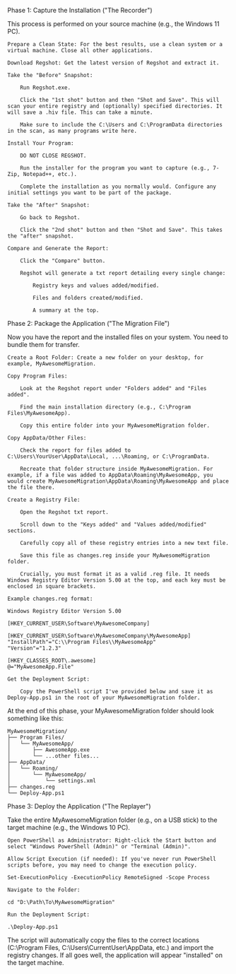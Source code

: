 Phase 1: Capture the Installation ("The Recorder")

This process is performed on your source machine (e.g., the Windows 11 PC).

    Prepare a Clean State: For the best results, use a clean system or a virtual machine. Close all other applications.

    Download Regshot: Get the latest version of Regshot and extract it.

    Take the "Before" Snapshot:

        Run Regshot.exe.

        Click the "1st shot" button and then "Shot and Save". This will scan your entire registry and (optionally) specified directories. It will save a .hiv file. This can take a minute.

        Make sure to include the C:\Users and C:\ProgramData directories in the scan, as many programs write here.

    Install Your Program:

        DO NOT CLOSE REGSHOT.

        Run the installer for the program you want to capture (e.g., 7-Zip, Notepad++, etc.).

        Complete the installation as you normally would. Configure any initial settings you want to be part of the package.

    Take the "After" Snapshot:

        Go back to Regshot.

        Click the "2nd shot" button and then "Shot and Save". This takes the "after" snapshot.

    Compare and Generate the Report:

        Click the "Compare" button.

        Regshot will generate a txt report detailing every single change:

            Registry keys and values added/modified.

            Files and folders created/modified.

            A summary at the top.

Phase 2: Package the Application ("The Migration File")

Now you have the report and the installed files on your system. You need to bundle them for transfer.

    Create a Root Folder: Create a new folder on your desktop, for example, MyAwesomeMigration.

    Copy Program Files:

        Look at the Regshot report under "Folders added" and "Files added".

        Find the main installation directory (e.g., C:\Program Files\MyAwesomeApp).

        Copy this entire folder into your MyAwesomeMigration folder.

    Copy AppData/Other Files:

        Check the report for files added to C:\Users\YourUser\AppData\Local, ...\Roaming, or C:\ProgramData.

        Recreate that folder structure inside MyAwesomeMigration. For example, if a file was added to AppData\Roaming\MyAwesomeApp, you would create MyAwesomeMigration\AppData\Roaming\MyAwesomeApp and place the file there.

    Create a Registry File:

        Open the Regshot txt report.

        Scroll down to the "Keys added" and "Values added/modified" sections.

        Carefully copy all of these registry entries into a new text file.

        Save this file as changes.reg inside your MyAwesomeMigration folder.

        Crucially, you must format it as a valid .reg file. It needs Windows Registry Editor Version 5.00 at the top, and each key must be enclosed in square brackets.

    Example changes.reg format:

    Windows Registry Editor Version 5.00

    [HKEY_CURRENT_USER\Software\MyAwesomeCompany]

    [HKEY_CURRENT_USER\Software\MyAwesomeCompany\MyAwesomeApp]
    "InstallPath"="C:\\Program Files\\MyAwesomeApp"
    "Version"="1.2.3"

    [HKEY_CLASSES_ROOT\.awesome]
    @="MyAwesomeApp.File"

    Get the Deployment Script:

        Copy the PowerShell script I've provided below and save it as Deploy-App.ps1 in the root of your MyAwesomeMigration folder.

At the end of this phase, your MyAwesomeMigration folder should look something like this:

```text
MyAwesomeMigration/
├── Program Files/
│   └── MyAwesomeApp/
│       ├── AwesomeApp.exe
│       └── ...other files...
├── AppData/
│   └── Roaming/
│       └── MyAwesomeApp/
│           └── settings.xml
├── changes.reg
└── Deploy-App.ps1
```

Phase 3: Deploy the Application ("The Replayer")

Take the entire MyAwesomeMigration folder (e.g., on a USB stick) to the target machine (e.g., the Windows 10 PC).

    Open PowerShell as Administrator: Right-click the Start button and select "Windows PowerShell (Admin)" or "Terminal (Admin)".

    Allow Script Execution (if needed): If you've never run PowerShell scripts before, you may need to change the execution policy.

    Set-ExecutionPolicy -ExecutionPolicy RemoteSigned -Scope Process

    Navigate to the Folder:

    cd "D:\Path\To\MyAwesomeMigration"

    Run the Deployment Script:

    .\Deploy-App.ps1

The script will automatically copy the files to the correct locations (C:\Program Files, C:\Users\CurrentUser\AppData, etc.) and import the registry changes. If all goes well, the application will appear "installed" on the target machine.